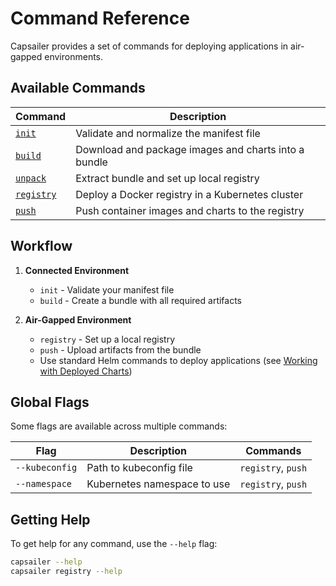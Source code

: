 # Command Reference

Capsailer provides a set of commands for deploying applications in air-gapped environments.

## Available Commands

| Command | Description |
|---------|-------------|
| [`init`](init.md) | Validate and normalize the manifest file |
| [`build`](build.md) | Download and package images and charts into a bundle |
| [`unpack`](unpack.md) | Extract bundle and set up local registry |
| [`registry`](registry.md) | Deploy a Docker registry in a Kubernetes cluster |
| [`push`](push.md) | Push container images and charts to the registry |

## Workflow

1. **Connected Environment**
   - `init` - Validate your manifest file
   - `build` - Create a bundle with all required artifacts

2. **Air-Gapped Environment**
   - `registry` - Set up a local registry
   - `push` - Upload artifacts from the bundle
   - Use standard Helm commands to deploy applications (see [Working with Deployed Charts](deploy.md))

## Global Flags

Some flags are available across multiple commands:

| Flag | Description | Commands |
|------|-------------|----------|
| `--kubeconfig` | Path to kubeconfig file | `registry`, `push` |
| `--namespace` | Kubernetes namespace to use | `registry`, `push` |

## Getting Help

To get help for any command, use the `--help` flag:

```bash
capsailer --help
capsailer registry --help
``` 